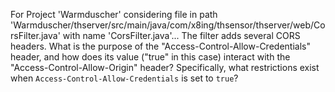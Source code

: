 For Project 'Warmduscher' considering file in path 'Warmduscher/thserver/src/main/java/com/x8ing/thsensor/thserver/web/CorsFilter.java' with name 'CorsFilter.java'... 
The filter adds several CORS headers.  What is the purpose of the "Access-Control-Allow-Credentials" header, and how does its value ("true" in this case) interact with the "Access-Control-Allow-Origin" header? Specifically, what restrictions exist when `Access-Control-Allow-Credentials` is set to `true`?
